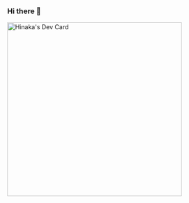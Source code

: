 ### Hi there 👋

<!--
**Hinaka/Hinaka** is a ✨ _special_ ✨ repository because its `README.md` (this file) appears on your GitHub profile.

Here are some ideas to get you started:

- 🔭 I’m currently working on ...
- 🌱 I’m currently learning ...
- 👯 I’m looking to collaborate on ...
- 🤔 I’m looking for help with ...
- 💬 Ask me about ...
- 📫 How to reach me: ...
- 😄 Pronouns: ...
- ⚡ Fun fact: ...
-->

<a href="https://app.daily.dev/hinaka"><img src="https://api.daily.dev/devcards/06f23b9d91ca49559ce9a6b6f661b7cc.png?r=7px" width="400" alt="Hinaka's Dev Card"/></a>
